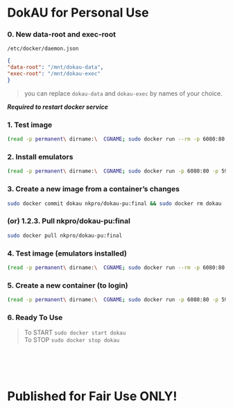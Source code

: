 # DokAU for Personal Use

### 0. New data-root and exec-root
`/etc/docker/daemon.json`  
```json
{
"data-root": "/mnt/dokau-data",
"exec-root": "/mnt/dokau-exec"
}
```
> you can replace `dokau-data` and `dokau-exec` by names of your choice.

***Required to restart docker service***

### 1. Test image
```bash
(read -p permanent\ dirname:\  CGNAME; sudo docker run --rm -p 6080:80 -p 5900:5900 -e RESOLUTION=1280x720 -v /dev/shm:/dev/shm --name testDOKAU --hostname linux --cgroup-parent $CGNAME --device /dev/snd:/dev/snd --group-add $(getent group audio | cut -d: -f3) --device /dev/video0:/dev/video0 --group-add $(getent group video | cut -d: -f3) nkpro/dokau-pu)
```

### 2. Install emulators
```bash
(read -p permanent\ dirname:\  CGNAME; sudo docker run -p 6080:80 -p 5900:5900 -e RESOLUTION=1280x720 -v /dev/shm:/dev/shm --name dokau --hostname linux --cgroup-parent $CGNAME --device /dev/snd:/dev/snd --group-add $(getent group audio | cut -d: -f3) --device /dev/video0:/dev/video0 --group-add $(getent group video | cut -d: -f3) nkpro/dokau-pu)
```

### 3. Create a new image from a container’s changes
```bash
sudo docker commit dokau nkpro/dokau-pu:final && sudo docker rm dokau
```

### (or) 1.2.3. Pull nkpro/dokau-pu:final
```bash
sudo docker pull nkpro/dokau-pu:final
```

### 4. Test image (emulators installed)
```bash
(read -p permanent\ dirname:\  CGNAME; sudo docker run --rm -p 6080:80 -p 5900:5900 -e RESOLUTION=1280x720 -v /dev/shm:/dev/shm --name testDOKAUf --hostname linux --cgroup-parent $CGNAME --device /dev/snd:/dev/snd --group-add $(getent group audio | cut -d: -f3) --device /dev/video0:/dev/video0 --group-add $(getent group video | cut -d: -f3) nkpro/dokau-pu:final)
```

### 5. Create a new container (to login)
```bash
(read -p permanent\ dirname:\  CGNAME; sudo docker run -p 6080:80 -p 5900:5900 -e RESOLUTION=1280x720 -v /dev/shm:/dev/shm --name dokau --hostname linux --cgroup-parent $CGNAME --device /dev/snd:/dev/snd --group-add $(getent group audio | cut -d: -f3) --device /dev/video0:/dev/video0 --group-add $(getent group video | cut -d: -f3) nkpro/dokau-pu:final)
```

### 6. Ready To Use
> To START `sudo docker start dokau`  
> To STOP  `sudo docker stop dokau`

<br /><br /><br />
# Published for Fair Use ONLY!
